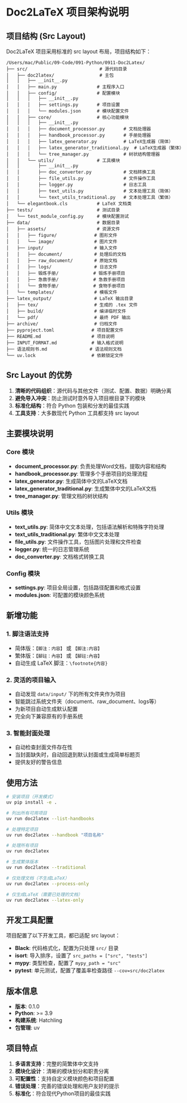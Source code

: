 # Doc2LaTeX 项目架构说明

## 项目结构 (Src Layout)

Doc2LaTeX 项目采用标准的 src layout 布局，项目结构如下：

```
/Users/mac/Public/09-Code/091-Python/0911-Doc2Latex/
├── src/                           # 源代码目录
│   ├── doc2latex/                 # 主包
│   │   ├── __init__.py
│   │   ├── main.py               # 主程序入口
│   │   ├── config/               # 配置模块
│   │   │   ├── __init__.py
│   │   │   ├── settings.py       # 项目设置
│   │   │   └── modules.json      # 模块配置文件
│   │   ├── core/                 # 核心功能模块
│   │   │   ├── __init__.py
│   │   │   ├── document_processor.py       # 文档处理器
│   │   │   ├── handbook_processor.py       # 手册处理器
│   │   │   ├── latex_generator.py          # LaTeX生成器（简体）
│   │   │   ├── latex_generator_traditional.py  # LaTeX生成器（繁体）
│   │   │   └── tree_manager.py             # 树状结构管理器
│   │   └── utils/                # 工具模块
│   │       ├── __init__.py
│   │       ├── doc_converter.py            # 文档转换工具
│   │       ├── file_utils.py               # 文件操作工具
│   │       ├── logger.py                   # 日志工具
│   │       ├── text_utils.py               # 文本处理工具（简体）
│   │       └── text_utils_traditional.py   # 文本处理工具（繁体）
│   └── elegantbook.cls           # LaTeX 文档类
├── tests/                        # 测试目录
│   └── test_module_config.py     # 模块配置测试
├── data/                         # 数据目录
│   ├── assets/                   # 资源文件
│   │   ├── figure/              # 图形文件
│   │   └── image/               # 图片文件
│   ├── input/                   # 输入文件
│   │   ├── document/            # 处理后的文档
│   │   ├── raw_document/        # 原始文档
│   │   ├── logs/                # 日志文件
│   │   ├── 锻炼手册/             # 锻炼手册项目
│   │   ├── 急救手册/             # 急救手册项目
│   │   └── 食物手册/             # 食物手册项目
│   └── templates/               # 模板文件
├── latex_output/                # LaTeX 输出目录
│   ├── tex/                     # 生成的 .tex 文件
│   ├── build/                   # 编译临时文件
│   └── pdf/                     # 最终 PDF 输出
├── archive/                     # 归档文件
├── pyproject.toml              # 项目配置文件
├── README.md                   # 项目说明
├── INPUT_FORMAT.md             # 输入格式说明
├── 语法规则书.md                # 语法规则文档
└── uv.lock                     # 依赖锁定文件
```

## Src Layout 的优势

1. **清晰的代码组织**：源代码与其他文件（测试、配置、数据）明确分离
2. **避免导入冲突**：防止测试时意外导入项目根目录下的模块
3. **标准化结构**：符合 Python 包装和分发的最佳实践
4. **工具支持**：大多数现代 Python 工具都支持 src layout

## 主要模块说明

### Core 模块

- **document_processor.py**: 负责处理Word文档，提取内容和结构
- **handbook_processor.py**: 管理多个手册项目的处理流程
- **latex_generator.py**: 生成简体中文的LaTeX文档
- **latex_generator_traditional.py**: 生成繁体中文的LaTeX文档
- **tree_manager.py**: 管理文档的树状结构

### Utils 模块

- **text_utils.py**: 简体中文文本处理，包括语法解析和特殊字符处理
- **text_utils_traditional.py**: 繁体中文文本处理
- **file_utils.py**: 文件操作工具，包括图片处理和文件检查
- **logger.py**: 统一的日志管理系统
- **doc_converter.py**: 文档格式转换工具

### Config 模块

- **settings.py**: 项目全局设置，包括路径配置和格式设置
- **modules.json**: 可配置的模块颜色系统

## 新增功能

### 1. 脚注语法支持
- 简体版：`【脚注：内容】` 或 `【脚注:内容】`
- 繁体版：`【腳註：內容】` 或 `【腳註:內容】`
- 自动生成 LaTeX 脚注：`\footnote{内容}`

### 2. 灵活的项目输入
- 自动发现 `data/input/` 下的所有文件夹作为项目
- 智能跳过系统文件夹（document、raw_document、logs等）
- 为新项目自动生成默认配置
- 完全向下兼容原有的手册系统

### 3. 智能封面处理
- 自动检查封面文件存在性
- 当封面缺失时，自动回退到默认封面或生成简单标题页
- 提供友好的警告信息

## 使用方法

```bash
# 安装项目（开发模式）
uv pip install -e .

# 列出所有可用项目
uv run doc2latex --list-handbooks

# 处理特定项目
uv run doc2latex --handbook "项目名称"

# 处理所有项目
uv run doc2latex

# 生成繁体版本
uv run doc2latex --traditional

# 仅处理文档（不生成LaTeX）
uv run doc2latex --process-only

# 仅生成LaTeX（需要已处理的文档）
uv run doc2latex --latex-only
```

## 开发工具配置

项目配置了以下开发工具，都已适配 src layout：

- **Black**: 代码格式化，配置为只处理 `src/` 目录
- **isort**: 导入排序，设置了 `src_paths = ["src", "tests"]`
- **mypy**: 类型检查，配置了 `mypy_path = "src"`
- **pytest**: 单元测试，配置了覆盖率检查路径 `--cov=src/doc2latex`

## 版本信息

- **版本**: 0.1.0
- **Python**: >= 3.9
- **构建系统**: Hatchling
- **包管理**: uv

## 项目特点

1. **多语言支持**：完整的简繁体中文支持
2. **模块化设计**：清晰的模块划分和职责分离
3. **可配置性**：支持自定义模块颜色和项目配置
4. **错误处理**：完善的错误处理和用户友好的提示
5. **标准化**：符合现代Python项目的最佳实践